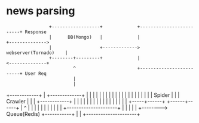 # news parsing

                    +------------------+             +-------------------------+ Response
                    |      DB(Mongo)   |             |                         +-------------->
                    |                  +------------->   webserver(Tornado)    |
                    +--------+---------+             |                         <--------------+
                             ^                       +-------------------------+ User Req
                             |
                             |
+------------+               |            +-------------+
|            |               |            |             |
|            |               |            |             |
|            |               |            |             |
|            |               |            |             |
|  Spider    |               |            |  Crawler    |
|            |               +------------+             |
|            |                            |             |
|            |                            |             |
|            |                            |             |
|            |                            |             |
+-----+------+                            +------+------+
      |                                          ^
      |                                          |
      |                                          |
      |                                          |
      |                                          |
      |                                          |
      |        +---------------------+           |
      |        |                     |           |
      +--------> Queue(Redis)        +-----------+
               |                     |
               +---------------------+
